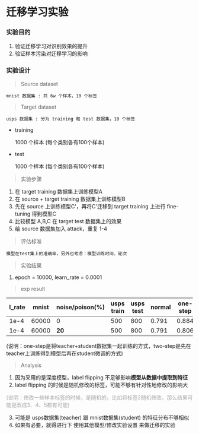 # 迁移学习实验

### 实验目的

1. 验证迁移学习对识别效果的提升
2. 验证样本污染对迁移学习的影响

### 实验设计

> Source dataset

    mnist 数据集 : 共 6w 个样本，10 个标签

> Target dataset

    usps 数据集 : 分为 training 和 test 数据集，10 个标签

- training

  1000 个样本 (每个类别各有100个样本)

- test

  1000 个样本 (每个类别各有100个样本)

> 实验步骤

1. 在 target training 数据集上训练模型A
2. 在 source + target training 数据集上训练模型B
3. 先在 source 上训练模型C'，再将C'迁移到 target training 上进行 fine-tuning 得到模型C
4. 比较模型 A,B,C 在 target test 数据集上的效果
5. 给 source 数据集加入 attack，重复 1-4

> 评估标准

    模型在test集上的准确率，另外也考虑：模型训练时间、轮次

> 实验结果

1. epoch = 10000, learn_rate = 0.0001

> exp result

| l_rate | mnist | noise/poison(%) | usps train | usps test | normal | one-step | two-step |
| ------ | ----- | --------------- | ---------- | --------- | ------ | -------- | -------- |
| 1e-4   | 60000 | 0               | 500        | 800       | 0.791  | 0.884    | 0.924    |
| 1e-4   | 60000 | **20**          | 500        | 800       | 0.791  | 0.806    | 0.890    |

  (说明：one-step是将teacher+student数据集一起训练的方式，two-step是先在teacher上训练得到模型后再在student微调的方式)

> Analysis

1. 因为采用的是深度模型，label flipping 不足够影响**模型从数据中提取到特征**
2. label flipping 的时候是随机修改的标签，可能不够有针对性地修改的影响大

  <font color="#a8a8a8">(说明：修改一些样本标签的时候，是随机的，比如将标签2随机修改，那么结果可能是改成3、4、5都有可能)</font>

3. 可能是 usps数据集(teacher) 跟 mnist数据集(student) 的特征分布不够相似
4. 如果有必要，就得进行下 使用其他模型/修改实验设置 来做迁移的实验
